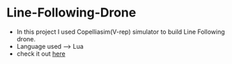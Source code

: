 # Line-Following-Drone

- In this project I used Copelliasim(V-rep) simulator to build Line Following drone.
- Language used --> Lua
- check it out [here](https://www.youtube.com/watch?v=V4zvnwoVYC8)

